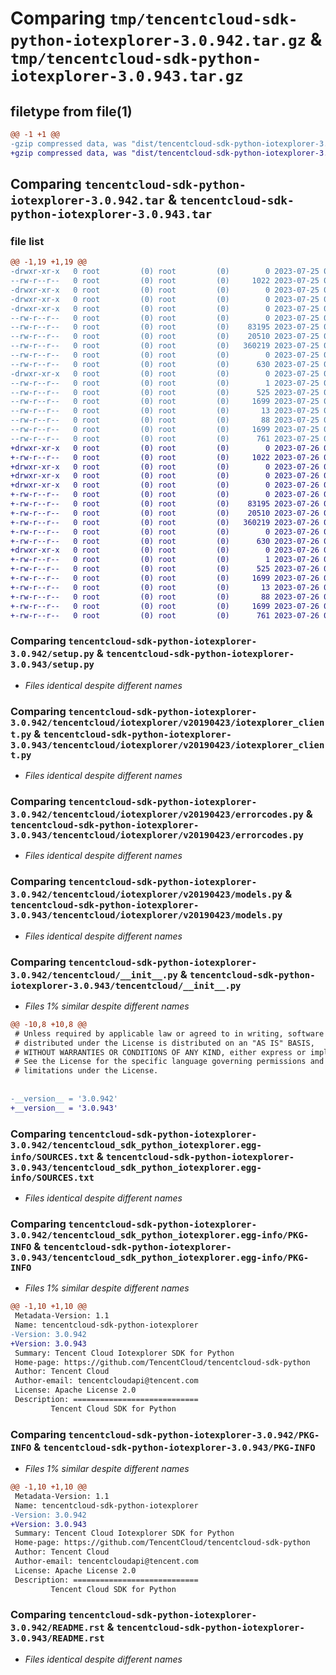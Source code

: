 # Comparing `tmp/tencentcloud-sdk-python-iotexplorer-3.0.942.tar.gz` & `tmp/tencentcloud-sdk-python-iotexplorer-3.0.943.tar.gz`

## filetype from file(1)

```diff
@@ -1 +1 @@
-gzip compressed data, was "dist/tencentcloud-sdk-python-iotexplorer-3.0.942.tar", last modified: Tue Jul 25 04:19:59 2023, max compression
+gzip compressed data, was "dist/tencentcloud-sdk-python-iotexplorer-3.0.943.tar", last modified: Wed Jul 26 00:39:23 2023, max compression
```

## Comparing `tencentcloud-sdk-python-iotexplorer-3.0.942.tar` & `tencentcloud-sdk-python-iotexplorer-3.0.943.tar`

### file list

```diff
@@ -1,19 +1,19 @@
-drwxr-xr-x   0 root         (0) root         (0)        0 2023-07-25 04:19:59.000000 tencentcloud-sdk-python-iotexplorer-3.0.942/
--rw-r--r--   0 root         (0) root         (0)     1022 2023-07-25 04:19:59.000000 tencentcloud-sdk-python-iotexplorer-3.0.942/setup.py
-drwxr-xr-x   0 root         (0) root         (0)        0 2023-07-25 04:19:59.000000 tencentcloud-sdk-python-iotexplorer-3.0.942/tencentcloud/
-drwxr-xr-x   0 root         (0) root         (0)        0 2023-07-25 04:19:59.000000 tencentcloud-sdk-python-iotexplorer-3.0.942/tencentcloud/iotexplorer/
-drwxr-xr-x   0 root         (0) root         (0)        0 2023-07-25 04:19:59.000000 tencentcloud-sdk-python-iotexplorer-3.0.942/tencentcloud/iotexplorer/v20190423/
--rw-r--r--   0 root         (0) root         (0)        0 2023-07-25 04:19:59.000000 tencentcloud-sdk-python-iotexplorer-3.0.942/tencentcloud/iotexplorer/v20190423/__init__.py
--rw-r--r--   0 root         (0) root         (0)    83195 2023-07-25 04:19:59.000000 tencentcloud-sdk-python-iotexplorer-3.0.942/tencentcloud/iotexplorer/v20190423/iotexplorer_client.py
--rw-r--r--   0 root         (0) root         (0)    20510 2023-07-25 04:19:59.000000 tencentcloud-sdk-python-iotexplorer-3.0.942/tencentcloud/iotexplorer/v20190423/errorcodes.py
--rw-r--r--   0 root         (0) root         (0)   360219 2023-07-25 04:19:59.000000 tencentcloud-sdk-python-iotexplorer-3.0.942/tencentcloud/iotexplorer/v20190423/models.py
--rw-r--r--   0 root         (0) root         (0)        0 2023-07-25 04:19:59.000000 tencentcloud-sdk-python-iotexplorer-3.0.942/tencentcloud/iotexplorer/__init__.py
--rw-r--r--   0 root         (0) root         (0)      630 2023-07-25 04:19:59.000000 tencentcloud-sdk-python-iotexplorer-3.0.942/tencentcloud/__init__.py
-drwxr-xr-x   0 root         (0) root         (0)        0 2023-07-25 04:19:59.000000 tencentcloud-sdk-python-iotexplorer-3.0.942/tencentcloud_sdk_python_iotexplorer.egg-info/
--rw-r--r--   0 root         (0) root         (0)        1 2023-07-25 04:19:59.000000 tencentcloud-sdk-python-iotexplorer-3.0.942/tencentcloud_sdk_python_iotexplorer.egg-info/dependency_links.txt
--rw-r--r--   0 root         (0) root         (0)      525 2023-07-25 04:19:59.000000 tencentcloud-sdk-python-iotexplorer-3.0.942/tencentcloud_sdk_python_iotexplorer.egg-info/SOURCES.txt
--rw-r--r--   0 root         (0) root         (0)     1699 2023-07-25 04:19:59.000000 tencentcloud-sdk-python-iotexplorer-3.0.942/tencentcloud_sdk_python_iotexplorer.egg-info/PKG-INFO
--rw-r--r--   0 root         (0) root         (0)       13 2023-07-25 04:19:59.000000 tencentcloud-sdk-python-iotexplorer-3.0.942/tencentcloud_sdk_python_iotexplorer.egg-info/top_level.txt
--rw-r--r--   0 root         (0) root         (0)       88 2023-07-25 04:19:59.000000 tencentcloud-sdk-python-iotexplorer-3.0.942/setup.cfg
--rw-r--r--   0 root         (0) root         (0)     1699 2023-07-25 04:19:59.000000 tencentcloud-sdk-python-iotexplorer-3.0.942/PKG-INFO
--rw-r--r--   0 root         (0) root         (0)      761 2023-07-25 04:19:59.000000 tencentcloud-sdk-python-iotexplorer-3.0.942/README.rst
+drwxr-xr-x   0 root         (0) root         (0)        0 2023-07-26 00:39:23.000000 tencentcloud-sdk-python-iotexplorer-3.0.943/
+-rw-r--r--   0 root         (0) root         (0)     1022 2023-07-26 00:39:23.000000 tencentcloud-sdk-python-iotexplorer-3.0.943/setup.py
+drwxr-xr-x   0 root         (0) root         (0)        0 2023-07-26 00:39:23.000000 tencentcloud-sdk-python-iotexplorer-3.0.943/tencentcloud/
+drwxr-xr-x   0 root         (0) root         (0)        0 2023-07-26 00:39:23.000000 tencentcloud-sdk-python-iotexplorer-3.0.943/tencentcloud/iotexplorer/
+drwxr-xr-x   0 root         (0) root         (0)        0 2023-07-26 00:39:23.000000 tencentcloud-sdk-python-iotexplorer-3.0.943/tencentcloud/iotexplorer/v20190423/
+-rw-r--r--   0 root         (0) root         (0)        0 2023-07-26 00:39:23.000000 tencentcloud-sdk-python-iotexplorer-3.0.943/tencentcloud/iotexplorer/v20190423/__init__.py
+-rw-r--r--   0 root         (0) root         (0)    83195 2023-07-26 00:39:23.000000 tencentcloud-sdk-python-iotexplorer-3.0.943/tencentcloud/iotexplorer/v20190423/iotexplorer_client.py
+-rw-r--r--   0 root         (0) root         (0)    20510 2023-07-26 00:39:23.000000 tencentcloud-sdk-python-iotexplorer-3.0.943/tencentcloud/iotexplorer/v20190423/errorcodes.py
+-rw-r--r--   0 root         (0) root         (0)   360219 2023-07-26 00:39:23.000000 tencentcloud-sdk-python-iotexplorer-3.0.943/tencentcloud/iotexplorer/v20190423/models.py
+-rw-r--r--   0 root         (0) root         (0)        0 2023-07-26 00:39:23.000000 tencentcloud-sdk-python-iotexplorer-3.0.943/tencentcloud/iotexplorer/__init__.py
+-rw-r--r--   0 root         (0) root         (0)      630 2023-07-26 00:39:23.000000 tencentcloud-sdk-python-iotexplorer-3.0.943/tencentcloud/__init__.py
+drwxr-xr-x   0 root         (0) root         (0)        0 2023-07-26 00:39:23.000000 tencentcloud-sdk-python-iotexplorer-3.0.943/tencentcloud_sdk_python_iotexplorer.egg-info/
+-rw-r--r--   0 root         (0) root         (0)        1 2023-07-26 00:39:23.000000 tencentcloud-sdk-python-iotexplorer-3.0.943/tencentcloud_sdk_python_iotexplorer.egg-info/dependency_links.txt
+-rw-r--r--   0 root         (0) root         (0)      525 2023-07-26 00:39:23.000000 tencentcloud-sdk-python-iotexplorer-3.0.943/tencentcloud_sdk_python_iotexplorer.egg-info/SOURCES.txt
+-rw-r--r--   0 root         (0) root         (0)     1699 2023-07-26 00:39:23.000000 tencentcloud-sdk-python-iotexplorer-3.0.943/tencentcloud_sdk_python_iotexplorer.egg-info/PKG-INFO
+-rw-r--r--   0 root         (0) root         (0)       13 2023-07-26 00:39:23.000000 tencentcloud-sdk-python-iotexplorer-3.0.943/tencentcloud_sdk_python_iotexplorer.egg-info/top_level.txt
+-rw-r--r--   0 root         (0) root         (0)       88 2023-07-26 00:39:23.000000 tencentcloud-sdk-python-iotexplorer-3.0.943/setup.cfg
+-rw-r--r--   0 root         (0) root         (0)     1699 2023-07-26 00:39:23.000000 tencentcloud-sdk-python-iotexplorer-3.0.943/PKG-INFO
+-rw-r--r--   0 root         (0) root         (0)      761 2023-07-26 00:39:23.000000 tencentcloud-sdk-python-iotexplorer-3.0.943/README.rst
```

### Comparing `tencentcloud-sdk-python-iotexplorer-3.0.942/setup.py` & `tencentcloud-sdk-python-iotexplorer-3.0.943/setup.py`

 * *Files identical despite different names*

### Comparing `tencentcloud-sdk-python-iotexplorer-3.0.942/tencentcloud/iotexplorer/v20190423/iotexplorer_client.py` & `tencentcloud-sdk-python-iotexplorer-3.0.943/tencentcloud/iotexplorer/v20190423/iotexplorer_client.py`

 * *Files identical despite different names*

### Comparing `tencentcloud-sdk-python-iotexplorer-3.0.942/tencentcloud/iotexplorer/v20190423/errorcodes.py` & `tencentcloud-sdk-python-iotexplorer-3.0.943/tencentcloud/iotexplorer/v20190423/errorcodes.py`

 * *Files identical despite different names*

### Comparing `tencentcloud-sdk-python-iotexplorer-3.0.942/tencentcloud/iotexplorer/v20190423/models.py` & `tencentcloud-sdk-python-iotexplorer-3.0.943/tencentcloud/iotexplorer/v20190423/models.py`

 * *Files identical despite different names*

### Comparing `tencentcloud-sdk-python-iotexplorer-3.0.942/tencentcloud/__init__.py` & `tencentcloud-sdk-python-iotexplorer-3.0.943/tencentcloud/__init__.py`

 * *Files 1% similar despite different names*

```diff
@@ -10,8 +10,8 @@
 # Unless required by applicable law or agreed to in writing, software
 # distributed under the License is distributed on an "AS IS" BASIS,
 # WITHOUT WARRANTIES OR CONDITIONS OF ANY KIND, either express or implied.
 # See the License for the specific language governing permissions and
 # limitations under the License.
 
 
-__version__ = '3.0.942'
+__version__ = '3.0.943'
```

### Comparing `tencentcloud-sdk-python-iotexplorer-3.0.942/tencentcloud_sdk_python_iotexplorer.egg-info/SOURCES.txt` & `tencentcloud-sdk-python-iotexplorer-3.0.943/tencentcloud_sdk_python_iotexplorer.egg-info/SOURCES.txt`

 * *Files identical despite different names*

### Comparing `tencentcloud-sdk-python-iotexplorer-3.0.942/tencentcloud_sdk_python_iotexplorer.egg-info/PKG-INFO` & `tencentcloud-sdk-python-iotexplorer-3.0.943/tencentcloud_sdk_python_iotexplorer.egg-info/PKG-INFO`

 * *Files 1% similar despite different names*

```diff
@@ -1,10 +1,10 @@
 Metadata-Version: 1.1
 Name: tencentcloud-sdk-python-iotexplorer
-Version: 3.0.942
+Version: 3.0.943
 Summary: Tencent Cloud Iotexplorer SDK for Python
 Home-page: https://github.com/TencentCloud/tencentcloud-sdk-python
 Author: Tencent Cloud
 Author-email: tencentcloudapi@tencent.com
 License: Apache License 2.0
 Description: ============================
         Tencent Cloud SDK for Python
```

### Comparing `tencentcloud-sdk-python-iotexplorer-3.0.942/PKG-INFO` & `tencentcloud-sdk-python-iotexplorer-3.0.943/PKG-INFO`

 * *Files 1% similar despite different names*

```diff
@@ -1,10 +1,10 @@
 Metadata-Version: 1.1
 Name: tencentcloud-sdk-python-iotexplorer
-Version: 3.0.942
+Version: 3.0.943
 Summary: Tencent Cloud Iotexplorer SDK for Python
 Home-page: https://github.com/TencentCloud/tencentcloud-sdk-python
 Author: Tencent Cloud
 Author-email: tencentcloudapi@tencent.com
 License: Apache License 2.0
 Description: ============================
         Tencent Cloud SDK for Python
```

### Comparing `tencentcloud-sdk-python-iotexplorer-3.0.942/README.rst` & `tencentcloud-sdk-python-iotexplorer-3.0.943/README.rst`

 * *Files identical despite different names*

